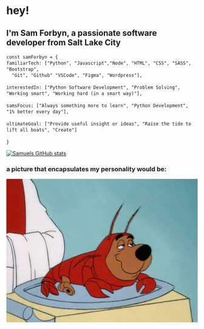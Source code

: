 # hey! 
## I'm Sam Forbyn, a passionate software developer from Salt Lake City 
```
const samForbyn = {
familiarTech: ["Python", "Javascript","Node", "HTML", "CSS", "SASS", "Bootstrap", 
  "Git", "Github" "VSCode", "Figma", "Wordpress"],
  
interestedIn: ["Python Software Development", "Problem Solving", "Working smart", "Working hard (in a smart way)"],

samsFocus: ["Always something more to learn", "Python Development", "1% better every day"],

ultimateGoal: ["Provide useful insight or ideas", "Raise the tide to lift all boats", "Create"]

}
```
[![Samuels GitHub stats](https://github-readme-stats.vercel.app/api?username=samforbyn&hide=contribs&theme=tokyonight)](https://github.com/samforbyn/github-readme-stats)

### a picture that encapsulates my personality would be:

![Scrappy Doo in a lobster costume](https://github.com/samforbyn/samforbyn/blob/main/scrappydoo.jpg)
